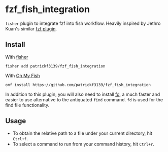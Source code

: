 # fzf_fish_integration
`fisher` plugin to integrate fzf into fish workflow. Heavily inspired by Jethro Kuan's similar [fzf plugin](https://github.com/jethrokuan/fzf).

## Install
With [fisher](https://github.com/jorgebucaran/fisher)
```
fisher add patrickf3139/fzf_fish_integration
```
With [Oh My Fish](https://github.com/oh-my-fish/oh-my-fish)
```fish
omf install https://github.com/patrickf3139/fzf_fish_integration
```

In addition to this plugin, you will also need to install [fd](https://github.com/sharkdp/fd), a much faster and easier to use alternative to the antiquated `find` command. `fd` is used for the find file functionality.

## Usage
- To obtain the relative path to a file under your current directory, hit `Ctrl+f`.
- To select a command to run from your command history, hit `Ctrl+r`.
